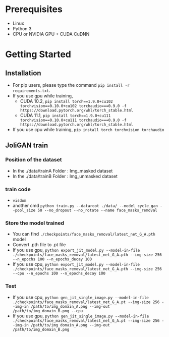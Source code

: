 # Prerequisites
- Linux
- Python 3
- CPU or NVIDIA GPU + CUDA CuDNN

# Getting Started

## Installation
  - For pip users, please type the command `pip install -r requirements.txt`.
  - If you use gpu while training, 
    - CUDA 10.2, `pip install torch==1.9.0+cu102 torchvision==0.10.0+cu102 torchaudio===0.9.0 -f https://download.pytorch.org/whl/torch_stable.html`
    - CUDA 11.1, `pip install torch==1.9.0+cu111 torchvision==0.10.0+cu111 torchaudio===0.9.0 -f https://download.pytorch.org/whl/torch_stable.html`
  - If you use cpu while training, `pip install torch torchvision torchaudio`

## JoliGAN train

### Position of the dataset
  - In the ./data/trainA Folder : Img_masked dataset
  - In the ./data/trainB Folder : Img_unmasked dataset

### train code
  - `visdom`
  - another cmd `python train.py --dataroot ./data/ --model cycle_gan --pool_size 50 --no_dropout --no_rotate --name face_masks_removal`

### Store the model trained
  - You can find `./checkpoints/face_masks_removal/latest_net_G_A.pth` model
  - Convert .pth file to .pt file
  - If you use gpu, `python export_jit_model.py --model-in-file ./checkpoints/face_masks_removal/latest_net_G_A.pth --img-size 256 --n_epochs 100 --n_epochs_decay 100`
  - If you use cpu, `python export_jit_model.py --model-in-file ./checkpoints/face_masks_removal/latest_net_G_A.pth --img-size 256 --cpu --n_epochs 100 --n_epochs_decay 100`

### Test
  - If you use cpu, `python gen_jit_single_image.py --model-in-file ./checkpoints/face_masks_removal/latest_net_G_A.pt --img-size 256 --img-in /path/to/img_domain_A.png --img-out /path/to/img_domain_B.png --cpu`
  - If you use gpu, `python gen_jit_single_image.py --model-in-file ./checkpoints/face_masks_removal/latest_net_G_A.pt --img-size 256 --img-in /path/to/img_domain_A.png --img-out /path/to/img_domain_B.png`

